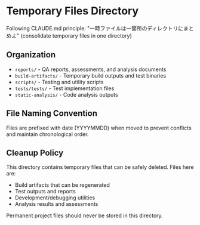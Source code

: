 # Temporary Files Directory

Following CLAUDE.md principle: "一時ファイルは一箇所のディレクトリにまとめよ" (consolidate temporary files in one directory)

## Organization

- `reports/` - QA reports, assessments, and analysis documents
- `build-artifacts/` - Temporary build outputs and test binaries  
- `scripts/` - Testing and utility scripts
- `tests/tests/` - Test implementation files
- `static-analysis/` - Code analysis outputs

## File Naming Convention

Files are prefixed with date (YYYYMMDD) when moved to prevent conflicts and maintain chronological order.

## Cleanup Policy

This directory contains temporary files that can be safely deleted. Files here are:
- Build artifacts that can be regenerated
- Test outputs and reports
- Development/debugging utilities
- Analysis results and assessments

Permanent project files should never be stored in this directory.

